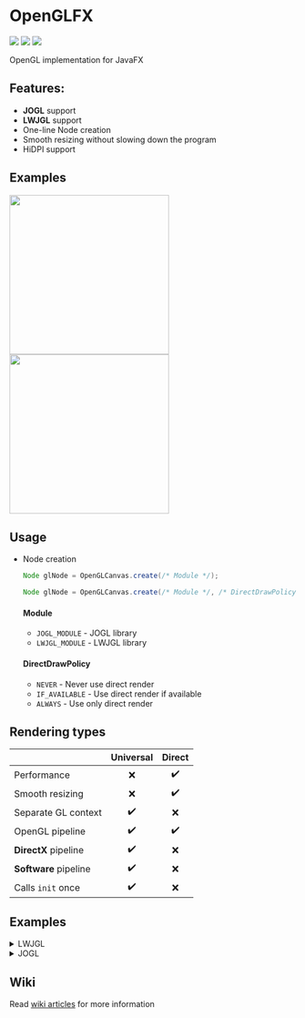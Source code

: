 # OpenGLFX
<a href="LICENSE"><img src="https://img.shields.io/github/license/husker-dev/openglfx?style=flat-square"></a>
<a href="https://jitpack.io/#husker-dev/openglfx"><img src="https://img.shields.io/jitpack/v/github/husker-dev/openglfx?style=flat-square"></a>
<a href="https://github.com/husker-dev/openglfx/releases/latest"><img src="https://img.shields.io/github/v/release/husker-dev/openglfx?style=flat-square"></a>

OpenGL implementation for JavaFX

## Features:
  - **JOGL** support
  - **LWJGL** support
  - One-line Node creation
  - Smooth resizing without slowing down the program
  - HiDPI support

## Examples

<p>
<img src="https://user-images.githubusercontent.com/31825139/129398976-f1317b23-5583-47e9-ab1c-d12eea54d4ab.gif" height="280"/>
<img src="https://user-images.githubusercontent.com/31825139/131416822-b90bb974-583c-48a2-ae47-8e0022fd5229.gif" height="280"/>
</p>

## Usage

  - Node creation
    ```java
    Node glNode = OpenGLCanvas.create(/* Module */);
    ```
    ```java
    Node glNode = OpenGLCanvas.create(/* Module */, /* DirectDrawPolicy */);
    ```
    
    #### Module
      - ```JOGL_MODULE``` - JOGL library
      - ```LWJGL_MODULE``` - LWJGL library
    
    #### DirectDrawPolicy
      - ```NEVER``` - Never use direct render
      - ```IF_AVAILABLE``` - Use direct render if available
      - ```ALWAYS``` - Use only direct render


## Rendering types

  |                       |      Universal     |       Direct
  | --------------------- | :----------------: | :----------------: |
  | Performance           | :x:                | :heavy_check_mark:
  | Smooth resizing       | :x:                | :heavy_check_mark:
  | Separate GL context   | :heavy_check_mark: | :x:
  | OpenGL pipeline       | :heavy_check_mark: | :heavy_check_mark:
  | **DirectX** pipeline  | :heavy_check_mark: | :x:
  | **Software** pipeline | :heavy_check_mark: | :x:
  | Calls ```init``` once | :heavy_check_mark: | :x:

## Examples

<details><summary>LWJGL</summary>

  ### Gradle
  ```groovy
  repositories {
      mavenCentral()
      maven { url 'https://jitpack.io' }
  }
  
  // ...
  
  dependencies {
      // Kotlin library to support Java 8 features
      implementation 'org.jetbrains.kotlin:kotlin-stdlib-jdk8'
  
      // OpenGLFX
      implementation 'com.github.husker-dev:openglfx:core:2.0'
      implementation 'com.github.husker-dev:openglfx:lwjgl:2.0'
    
      // LWJGL
      implementation "org.lwjgl:lwjgl"
      implementation "org.lwjgl:lwjgl-glfw"
      implementation "org.lwjgl:lwjgl-opengl"
      runtimeOnly "org.lwjgl:lwjgl::your-platform"
      runtimeOnly "org.lwjgl:lwjgl-glfw::your-platform"
      runtimeOnly "org.lwjgl:lwjgl-opengl::your-platform"
  
      // ...
  }
  ```
  
  ### Kotlin example
  ```kotlin
  val canvas = OpenGLCanvas.create(LWJGL_MODULE)
  // OpenGLCanvas.create(LWJGL_MODULE, DirectDrawPolicy.ALWAYS)
  // OpenGLCanvas.create(LWJGL_MODULE, DirectDrawPolicy.IF_AVAILABLE)
  // OpenGLCanvas.create(LWJGL_MODULE, DirectDrawPolicy.NEVER)
  
  canvas.onInitialize {
      // ...
  }
  canvas.onRender {
      // ...
  }
  canvas.onReshape {
      // ...
  }
  canvas.onDispose {
      // ...
  }
  ```
  [Direct example](https://github.com/husker-dev/openglfx/blob/master/lwjgl/src/examples/kotlin/Direct.kt)
  
  [Universal example](https://github.com/husker-dev/openglfx/blob/master/lwjgl/src/examples/kotlin/Universal.kt)
</details>


<details><summary>JOGL</summary>

  ### Gradle
  ```groovy
  repositories {
      mavenCentral()
      maven { url 'https://jitpack.io' }
  }
  
  // ...
  
  dependencies {
      // Kotlin library to support Java 8 features
      implementation 'org.jetbrains.kotlin:kotlin-stdlib-jdk8'
  
      // OpenGLFX
      implementation 'com.github.husker-dev:openglfx:core:2.0'
      implementation 'com.github.husker-dev:openglfx:jogl:2.0'
    
      // JOGL
      implementation 'org.jogamp.jogl:jogl-all-main:2.3.2'
      implementation 'org.jogamp.gluegen:gluegen-rt-main:2.3.2'
  
      // ...
  }
  ```
  
  ### Kotlin example
  ```kotlin
  val canvas = OpenGLCanvas.create(JOGL_MODULE)
  // OpenGLCanvas.create(JOGL_MODULE, DirectDrawPolicy.ALWAYS)
  // OpenGLCanvas.create(JOGL_MODULE, DirectDrawPolicy.IF_AVAILABLE)
  // OpenGLCanvas.create(JOGL_MODULE, DirectDrawPolicy.NEVER)
  
  canvas.onInitialize {
      val gl = (canvas as JOGLFXCanvas).gl
      // ...
  }
  canvas.onRender {
      val gl = (canvas as JOGLFXCanvas).gl
      // ...
  }
  canvas.onReshape {
      val gl = (canvas as JOGLFXCanvas).gl
      // ...
  }
  canvas.onDispose {
      val gl = (canvas as JOGLFXCanvas).gl
      // ...
  }
  ```
  
  [Direct example](https://github.com/husker-dev/openglfx/blob/master/jogl/src/examples/kotlin/Direct.kt)
  
  [Universal example](https://github.com/husker-dev/openglfx/blob/master/jogl/src/examples/kotlin/Universal.kt)
</details>


## Wiki
  Read [wiki articles](https://github.com/husker-dev/openglfx/wiki) for more information
